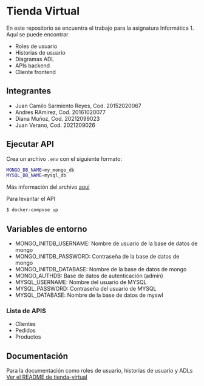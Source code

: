 # Tienda Virtual
En este repositorio se encuentra el trabajo para la asignatura Informática 1. Aquí se puede encontrar
* Roles de usuario
* Historias de usuario
* Diagramas ADL
* APIs backend
* Cliente frontend

## Integrantes
* Juan Camilo Sarmiento Reyes, Cod. 20152020067
* Andres RAmirez, Cod. 20161020077
* Diana Muñoz, Cod. 20212099023
* Juan Verano, Cod. 2021209026

## Ejecutar API

Crea un archivo `.env` con el siguiente formato:

```bash
MONGO_DB_NAME=my_mongo_db
MYSQL_DB_NAME=mysql_db
```

Más información del archivo [aquí](https://docs.docker.com/compose/environment-variables/)

Para levantar el API

```bash
$ docker-compose up
```

## Variables de entorno

* MONGO_INITDB_USERNAME: Nombre de usuario de la base de datos de mongo
* MONGO_INITDB_PASSWORD: Contraseña de la base de datos de mongo
* MONGO_INITDB_DATABASE: Nombre de la base de datos de mongo
* MONGO_AUTHDB: Base de datos de autenticación (admin)
* MYSQL_USERNAME: Nombre del usuario de MYSQL
* MYSQL_PASSWORD: Contraseña del usuario de MYSQL
* MYSQL_DATABASE: Nombre de la base de datos de myswl

### Lista de APIS
* Clientes
* Pedidos
* Productos

## Documentación

Para la documentación como roles de usuario, historias de usuario y ADLs [Ver el README de tienda-virtual](tienda-virtual/README.md)
